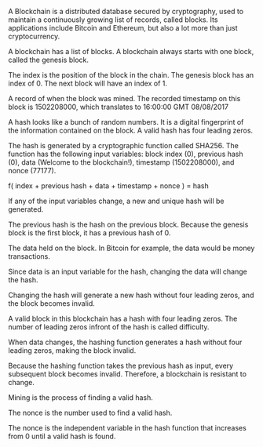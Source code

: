 A Blockchain is a distributed database secured by cryptography, used to maintain a continuously growing list of records, called blocks. Its applications include Bitcoin and Ethereum, but also a lot more than just cryptocurrency.

A blockchain has a list of blocks. A blockchain always starts with one block, called the genesis block.

The index is the position of the block in the chain. The genesis block has an index of 0. The next block will have an index of 1.

A record of when the block was mined. The recorded timestamp on this block is 1502208000, which translates to 16:00:00 GMT 08/08/2017

A hash looks like a bunch of random numbers. It is a digital fingerprint of the information contained on the block. A valid hash has four leading zeros. 

The hash is generated by a cryptographic function called SHA256. The function has the following input variables: block index (0), previous hash (0), data (Welcome to the blockchain!), timestamp (1502208000), and nonce (77177). 

f( index + previous hash + data + timestamp + nonce ) = hash 

If any of the input variables change, a new and unique hash will be generated.

The previous hash is the hash on the previous block. Because the genesis block is the first block, it has a previous hash of 0.

The data held on the block. In Bitcoin for example, the data would be money transactions.

Since data is an input variable for the hash, changing the data will change the hash. 

Changing the hash will generate a new hash without four leading zeros, and the block becomes invalid.

A valid block in this blockchain has a hash with four leading zeros. The number of leading zeros infront of the hash is called difficulty. 

When data changes, the hashing function generates a hash without four leading zeros, making the block invalid.

Because the hashing function takes the previous hash as input, every subsequent block becomes invalid. Therefore, a blockchain is resistant to change.

Mining is the process of finding a valid hash.

The nonce is the number used to find a valid hash. 

The nonce is the independent variable in the hash function that increases from 0 until a valid hash is found. 

